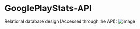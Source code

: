 # GooglePlayStats-API

Relational database design (Accessed through the API):
![image](https://user-images.githubusercontent.com/91663764/138853207-6c8d3dce-410a-4618-a87e-4b9eee97b721.png)
